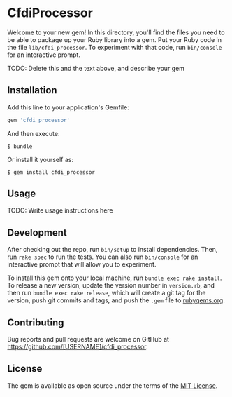 # CfdiProcessor

Welcome to your new gem! In this directory, you'll find the files you need to be able to package up your Ruby library into a gem. Put your Ruby code in the file `lib/cfdi_processor`. To experiment with that code, run `bin/console` for an interactive prompt.

TODO: Delete this and the text above, and describe your gem

## Installation

Add this line to your application's Gemfile:

```ruby
gem 'cfdi_processor'
```

And then execute:

    $ bundle

Or install it yourself as:

    $ gem install cfdi_processor

## Usage

TODO: Write usage instructions here

## Development

After checking out the repo, run `bin/setup` to install dependencies. Then, run `rake spec` to run the tests. You can also run `bin/console` for an interactive prompt that will allow you to experiment.

To install this gem onto your local machine, run `bundle exec rake install`. To release a new version, update the version number in `version.rb`, and then run `bundle exec rake release`, which will create a git tag for the version, push git commits and tags, and push the `.gem` file to [rubygems.org](https://rubygems.org).

## Contributing

Bug reports and pull requests are welcome on GitHub at https://github.com/[USERNAME]/cfdi_processor.

## License

The gem is available as open source under the terms of the [MIT License](https://opensource.org/licenses/MIT).
